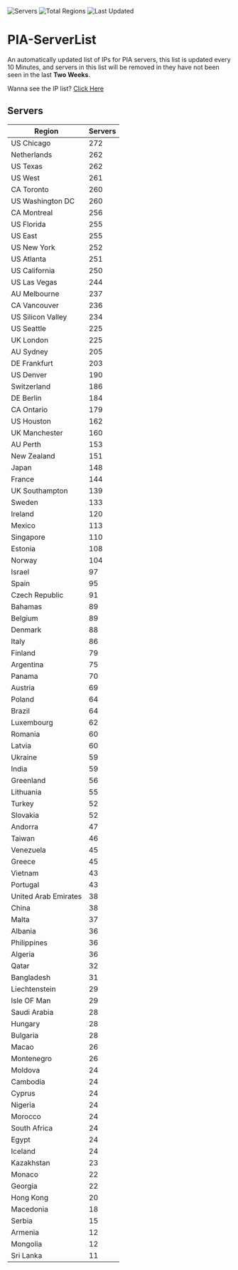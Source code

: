 ![Servers](https://img.shields.io/badge/Servers-10,054-darkgreen)
![Total Regions](https://img.shields.io/badge/Total_Regions-97-darkgreen)
![Last Updated](https://img.shields.io/badge/Last_Updated-December_14_2024_12:01_EST-darkgreen)

# PIA-ServerList
An automatically updated list of IPs for PIA servers, this list is updated every 10 Minutes, and servers in this list will be removed in they have not been seen in the last **Two Weeks**.

Wanna see the IP list? [Click Here](./servers.json)

## Servers
| Region               | Servers |
|----------------------|---------|
| US Chicago | 272 |
| Netherlands | 262 |
| US Texas | 262 |
| US West | 261 |
| CA Toronto | 260 |
| US Washington DC | 260 |
| CA Montreal | 256 |
| US Florida | 255 |
| US East | 255 |
| US New York | 252 |
| US Atlanta | 251 |
| US California | 250 |
| US Las Vegas | 244 |
| AU Melbourne | 237 |
| CA Vancouver | 236 |
| US Silicon Valley | 234 |
| US Seattle | 225 |
| UK London | 225 |
| AU Sydney | 205 |
| DE Frankfurt | 203 |
| US Denver | 190 |
| Switzerland | 186 |
| DE Berlin | 184 |
| CA Ontario | 179 |
| US Houston | 162 |
| UK Manchester | 160 |
| AU Perth | 153 |
| New Zealand | 151 |
| Japan | 148 |
| France | 144 |
| UK Southampton | 139 |
| Sweden | 133 |
| Ireland | 120 |
| Mexico | 113 |
| Singapore | 110 |
| Estonia | 108 |
| Norway | 104 |
| Israel | 97 |
| Spain | 95 |
| Czech Republic | 91 |
| Bahamas | 89 |
| Belgium | 89 |
| Denmark | 88 |
| Italy | 86 |
| Finland | 79 |
| Argentina | 75 |
| Panama | 70 |
| Austria | 69 |
| Poland | 64 |
| Brazil | 64 |
| Luxembourg | 62 |
| Romania | 60 |
| Latvia | 60 |
| Ukraine | 59 |
| India | 59 |
| Greenland | 56 |
| Lithuania | 55 |
| Turkey | 52 |
| Slovakia | 52 |
| Andorra | 47 |
| Taiwan | 46 |
| Venezuela | 45 |
| Greece | 45 |
| Vietnam | 43 |
| Portugal | 43 |
| United Arab Emirates | 38 |
| China | 38 |
| Malta | 37 |
| Albania | 36 |
| Philippines | 36 |
| Algeria | 36 |
| Qatar | 32 |
| Bangladesh | 31 |
| Liechtenstein | 29 |
| Isle OF Man | 29 |
| Saudi Arabia | 28 |
| Hungary | 28 |
| Bulgaria | 28 |
| Macao | 26 |
| Montenegro | 26 |
| Moldova | 24 |
| Cambodia | 24 |
| Cyprus | 24 |
| Nigeria | 24 |
| Morocco | 24 |
| South Africa | 24 |
| Egypt | 24 |
| Iceland | 24 |
| Kazakhstan | 23 |
| Monaco | 22 |
| Georgia | 22 |
| Hong Kong | 20 |
| Macedonia | 18 |
| Serbia | 15 |
| Armenia | 12 |
| Mongolia | 12 |
| Sri Lanka | 11 |